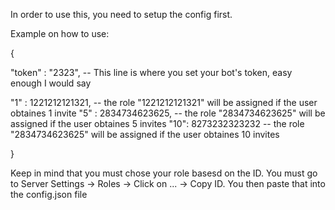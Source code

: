 In order to use this, you need to setup the config first.

Example on how to use:

{

"token" : "2323",  -- This line is where you set your bot's token, easy enough I would say

"1" : 1221212121321,        -- the role "1221212121321" will be assigned if the user obtaines 1 invite
"5" : 2834734623625,        -- the role "2834734623625" will be assigned if the user obtaines 5 invites
"10": 8273232323232         -- the role "2834734623625" will be assigned if the user obtaines 10 invites

}

Keep in mind that you must chose your role basesd on the ID. You must go to Server Settings -> Roles -> Click on ... -> Copy ID.
You then paste that into the config.json file